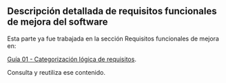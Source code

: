 ## Descripción detallada de requisitos funcionales de mejora del software

Esta parte ya fue trabajada en la sección Requisitos funcionales de mejora en:

[Guía 01 - Categorización lógica de requisitos](../../guide01/requisitos/categorizacion.md#categorizacion-logica-de-requisitos-organizacion-de-los-requisitos-de-usuario).

Consulta y reutiliza ese contenido.

